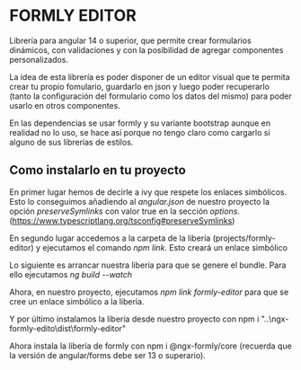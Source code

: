 # FORMLY EDITOR
Librería para angular 14 o superior, que permite crear formularios dinámicos, con validaciones y con la posibilidad de agregar componentes personalizados.

La idea de esta librería es poder disponer de un editor visual que te permita crear tu propio fomulario, guardarlo en json
y luego poder recuperarlo (tanto la configuración del formulario como los datos del mismo) para poder usarlo en otros componentes.

En las dependencias se usar formly y su variante bootstrap aunque en realidad no lo uso, se hace así porque no tengo claro 
como cargarlo si alguno de sus librerías de estilos.

## Como instalarlo en tu proyecto
En primer lugar hemos de decirle a ivy que respete los enlaces simbólicos. Esto lo conseguimos añadiendo al *angular.json* de nuestro proyecto
la opción *preserveSymlinks* con valor true en la sección *options*. (https://www.typescriptlang.org/tsconfig#preserveSymlinks)

En segundo lugar accedemos a la carpeta de la libería (projects/formly-editor) y ejecutamos el comando *npm link*. Esto creará un enlace simbólico

Lo siguiente es arrancar nuestra libería para que se genere el bundle. Para ello ejecutamos *ng build --watch*

Ahora, en nuestro proyecto, ejecutamos *npm link formly-editor* para que se cree un enlace simbólico a la libería.

Y por último instalamos la libería desde nuestro proyecto con npm i "..\ngx-formly-edito\dist\formly-editor"

Ahora instala la libería de formly con npm i @ngx-formly/core (recuerda que la versión de angular/forms debe ser 13 o superario).

